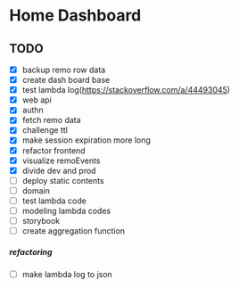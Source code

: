 # Home Dashboard

## TODO

- [x] backup remo row data
- [x] create dash board base
- [x] test lambda log(https://stackoverflow.com/a/44493045)
- [x] web api
- [x] authn
- [x] fetch remo data
- [x] challenge ttl
- [x] make session expiration more long
- [x] refactor frontend
- [x] visualize remoEvents
- [x] divide dev and prod
- [ ] deploy static contents
- [ ] domain
- [ ] test lambda code
- [ ] modeling lambda codes
- [ ] storybook
- [ ] create aggregation function

##### refactoring

- [ ] make lambda log to json
